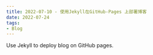 ```yaml
---
title: 2022-07-10 - 使用Jekyll在GitHub-Pages 上部署博客
date: 2022-07-24
tags:
- Blog
---
```


Use Jekyll to deploy blog on GitHub pages.
